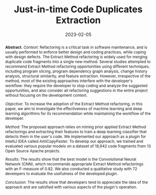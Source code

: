 ---
title: "Just-in-time Code Duplicates Extraction"
authors: '<i>Eman Abdullah AlOmar, Anton Ivanov, Zarina Kurbatova, Yaroslav Golubev, Mohamed Wiem Mkaouer, Ali Ouni, Timofey Bryksin, Le Nguyen, Amit Kini, and Aditya Thakur</i>'
status: "published"
collection: publications
permalink: /publications/2023-02-05-duplicate-extraction
date: 2023-02-05
venue: "<b>Information and Software Technology</b>"
paperurl: 'https://doi.org/10.1016/j.infsof.2023.107169'
pdf: 'https://arxiv.org/abs/2302.03416'
level: 'Q1'
counter_id: 'J1'
data: 'https://zenodo.org/record/7428835'
tool: 'https://github.com/JetBrains-Research/anti-copy-paster'
abstract: "<p><b>Abstract</b>. <i>Context</i>: Refactoring is a critical task in software maintenance, and is usually performed to enforce better design and coding practices, while coping with design defects. The Extract Method refactoring is widely used for merging duplicate code fragments into a single new method. Several studies attempted to recommend Extract Method refactoring opportunities using different techniques, including program slicing, program dependency graph analysis, change history analysis, structural similarity, and feature extraction. However, irrespective of the method, most of the existing approaches interfere with the developer's workflow: they require the developer to stop coding and analyze the suggested opportunities, and also consider all refactoring suggestions in the entire project without focusing on the development context.</p><p><i>Objective</i>: To increase the adoption of the Extract Method refactoring, in this paper, we aim to investigate the effectiveness of machine learning and deep learning algorithms for its recommendation while maintaining the workflow of the developer.</p><p><i>Method</i>: The proposed approach relies on mining prior applied Extract Method refactorings and extracting their features to train a deep learning classifier that detects them in the user's code. We implemented our approach as a plugin for IntelliJ IDEA called AntiCopyPaster. To develop our approach, we trained and evaluated various popular models on a dataset of 18,942 code fragments from 13 Open Source Apache projects.</p><p><i>Results</i>: The results show that the best model is the Convolutional Neural Network (CNN), which recommends appropriate Extract Method refactorings with an F-measure of 0.82. We also conducted a qualitative study with 72 developers to evaluate the usefulness of the developed plugin.</p><p><i>Conclusion</i>: The results show that developers tend to appreciate the idea of the approach and are satisfied with various aspects of the plugin's operation.</p>"
---